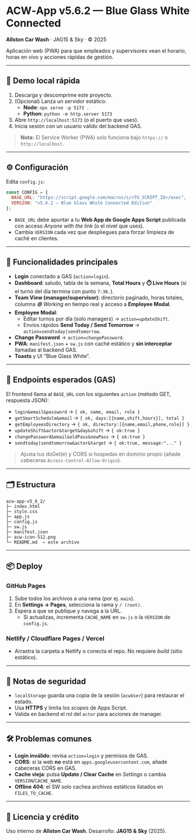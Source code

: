 # ACW‑App v5.6.2 — Blue Glass White Connected
**Allston Car Wash** · JAG15 & Sky · © 2025

Aplicación web (PWA) para que empleados y supervisores vean el horario, horas en vivo y acciones rápidas de gestión.

---

## 🚀 Demo local rápida
1. Descarga y descomprime este proyecto.
2. (Opcional) Lanza un servidor estático:
   - **Node**: `npx serve -p 5173 .`
   - **Python**: `python -m http.server 5173`
3. Abre `http://localhost:5173` (o el puerto que uses).
4. Inicia sesión con un usuario válido del backend GAS.

> **Nota:** El Service Worker (PWA) solo funciona bajo `https://` o `http://localhost`.

---

## ⚙️ Configuración
Edita `config.js`:
```js
const CONFIG = {
  BASE_URL: "https://script.google.com/macros/s/<TU_SCRIPT_ID>/exec",
  VERSION: "v5.6.2 — Blue Glass White Connected Edition"
};
```
- `BASE_URL` debe apuntar a tu **Web App de Google Apps Script** publicada con acceso *Anyone with the link* (o el nivel que uses).
- Cambia `VERSION` cada vez que despliegues para forzar limpieza de caché en clientes.

---

## 🧩 Funcionalidades principales
- **Login** conectado a GAS (`action=login`).
- **Dashboard**: saludo, tabla de la semana, **Total Hours** y **⏱️ Live Hours** (si el turno del día termina con punto `7:30.`).
- **Team View (manager/supervisor)**: directorio paginado, horas totales, columna *🟢 Working* en tiempo real y acceso a **Employee Modal**.
- **Employee Modal**:
  - Editar turnos por día (solo managers) → `action=updateShift`.
  - Envíos rápidos **Send Today / Send Tomorrow** → `action=sendtoday|sendtomorrow`.
- **Change Password** → `action=changePassword`.
- **PWA**: `manifest.json` + `sw.js` con caché estático y **sin interceptar** llamadas al backend GAS.
- **Toasts** y UI “Blue Glass White”.

---

## 🔌 Endpoints esperados (GAS)
El frontend llama al `BASE_URL` con los siguientes `action` (método GET, respuesta JSON):
- `login&email&password` → `{ ok, name, email, role }`
- `getSmartSchedule&email` → `{ ok, days:[{name,shift,hours}], total }`
- `getEmployeesDirectory` → `{ ok, directory:[{name,email,phone,role}] }`
- `updateShift&actor&target&day&shift` → `{ ok:true }`
- `changePassword&email&oldPass&newPass` → `{ ok:true }`
- `sendtoday|sendtomorrow&actor&target` → `{ ok:true, message:"..." }`

> Ajusta tus doGet(e) y CORS si hospedas en dominio propio (añade cabeceras `Access-Control-Allow-Origin`).

---

## 🗂️ Estructura
```
acw-app-v5_6_2/
├─ index.html
├─ style.css
├─ app.js
├─ config.js
├─ sw.js
├─ manifest.json
├─ acw-icon-512.png
└─ README.md  ← este archivo
```

---

## 📦 Deploy
### GitHub Pages
1. Sube todos los archivos a una rama (por ej. `main`).
2. En **Settings → Pages**, selecciona la rama y `/ (root)`.
3. Espera a que se publique y navega a la URL.
   - Si actualizas, incrementa `CACHE_NAME` en `sw.js` o la `VERSION` de `config.js`.

### Netlify / Cloudflare Pages / Vercel
- Arrastra la carpeta a Netlify o conecta el repo. No requiere *build* (sitio estático).

---

## 🔐 Notas de seguridad
- `localStorage` guarda una copia de la sesión (`acwUser`) para restaurar el estado.
- Usa **HTTPS** y limita los *scopes* de Apps Script.
- Valida en backend el rol del `actor` para acciones de manager.

---

## 🛠️ Problemas comunes
- **Login inválido**: revisa `action=login` y permisos de GAS.
- **CORS**: si la web **no** está en `apps.googleusercontent.com`, añade cabeceras CORS en GAS.
- **Cache vieja**: pulsa **Update / Clear Cache** en *Settings* o cambia `VERSION`/`CACHE_NAME`.
- **Offline 404**: el SW solo cachea archivos estáticos listados en `FILES_TO_CACHE`.

---

## 🧾 Licencia y crédito
Uso interno de **Allston Car Wash**. Desarrollo: **JAG15 & Sky** (2025).
